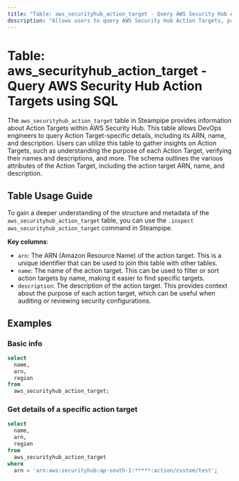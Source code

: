 ```yaml
---
title: "Table: aws_securityhub_action_target - Query AWS Security Hub Action Targets using SQL"
description: "Allows users to query AWS Security Hub Action Targets, providing detailed information about each action target within AWS Security Hub, including its ARN, name, and description."
---
```


# Table: aws_securityhub_action_target - Query AWS Security Hub Action Targets using SQL

The `aws_securityhub_action_target` table in Steampipe provides information about Action Targets within AWS Security Hub. This table allows DevOps engineers to query Action Target-specific details, including its ARN, name, and description. Users can utilize this table to gather insights on Action Targets, such as understanding the purpose of each Action Target, verifying their names and descriptions, and more. The schema outlines the various attributes of the Action Target, including the action target ARN, name, and description.

## Table Usage Guide

To gain a deeper understanding of the structure and metadata of the `aws_securityhub_action_target` table, you can use the `.inspect aws_securityhub_action_target` command in Steampipe.

**Key columns**:

- `arn`: The ARN (Amazon Resource Name) of the action target. This is a unique identifier that can be used to join this table with other tables.
- `name`: The name of the action target. This can be used to filter or sort action targets by name, making it easier to find specific targets.
- `description`: The description of the action target. This provides context about the purpose of each action target, which can be useful when auditing or reviewing security configurations.

## Examples

### Basic info

```sql
select
  name,
  arn,
  region
from
  aws_securityhub_action_target;
```

### Get details of a specific action target

```sql
select
  name,
  arn,
  region
from
  aws_securityhub_action_target
where
  arn = 'arn:aws:securityhub:ap-south-1:*****:action/custom/test';
```

